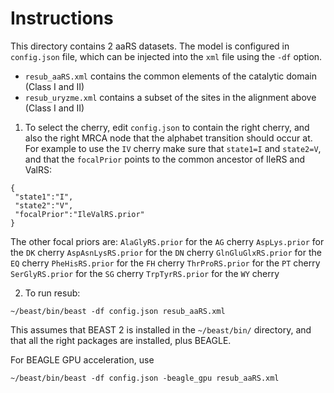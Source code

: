

# Instructions


This directory contains 2 aaRS datasets. The model is configured in `config.json` file, which can be injected into the `xml` file using the `-df` option. 

- `resub_aaRS.xml` contains the common elements of the catalytic domain (Class I and II)
- `resub_uryzme.xml` contains a subset of the sites in the alignment above (Class I and II)


1. To select the cherry, edit `config.json` to contain the right cherry, and also the right MRCA node that the alphabet transition should occur at. For example to use the `IV` cherry make sure that `state1=I` and `state2=V`, and that the `focalPrior` points to the common ancestor of IleRS and ValRS:

```
{
 "state1":"I",
 "state2":"V",
 "focalPrior":"IleValRS.prior"
}
```

The other focal priors are: 
`AlaGlyRS.prior` for the `AG` cherry
`AspLys.prior` for the `DK` cherry
`AspAsnLysRS.prior` for the `DN` cherry
`GlnGluGlxRS.prior` for the `EQ` cherry
`PheHisRS.prior` for the `FH` cherry
`ThrProRS.prior` for the `PT` cherry
`SerGlyRS.prior` for the `SG` cherry
`TrpTyrRS.prior` for the `WY` cherry


2. To run resub:
```
~/beast/bin/beast -df config.json resub_aaRS.xml
```

This assumes that BEAST 2 is installed in the `~/beast/bin/` directory, and that all the right packages are installed, plus BEAGLE.

For BEAGLE GPU acceleration, use
```
~/beast/bin/beast -df config.json -beagle_gpu resub_aaRS.xml
```



